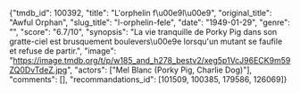{"tmdb_id": 100392, "title": "L'orphelin f\u00e9l\u00e9", "original_title": "Awful Orphan", "slug_title": "l-orphelin-fele", "date": "1949-01-29", "genre": "", "score": "6.7/10", "synopsis": "La vie tranquille de Porky Pig dans son gratte-ciel est brusquement boulevers\u00e9e lorsqu'un mutant se faufile et refuse de partir.", "image": "https://image.tmdb.org/t/p/w185_and_h278_bestv2/xeg5p1VcJ96ECK9m59ZQ0DvTdeZ.jpg", "actors": ["Mel Blanc (Porky Pig, Charlie Dog)"], "comments": [], "recommandations_id": [101509, 100385, 179586, 126069]}